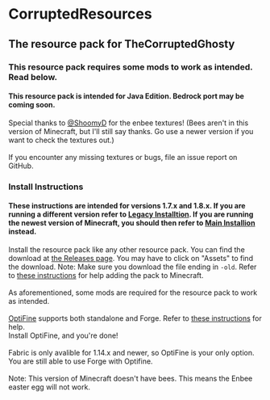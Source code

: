 # CorruptedResources
## The resource pack for TheCorruptedGhosty
### This resource pack requires some mods to work as intended. Read below. 
#### This resource pack is intended for Java Edition. Bedrock port may be coming soon. 
Special thanks to [@ShoomyD](https://github.com/ShroomyD) for the enbee textures! (Bees aren't in this version of Minecraft, but I'll still say thanks. Go use a newer version if you want to check the textures out.)
\
\
If you encounter any missing textures or bugs, file an issue report on GitHub.
### Install Instructions
#### These instructions are intended for versions 1.7.x and 1.8.x. If you are running a different version refer to [Legacy Installtion](https://github.com/sadmoonphoenix/corruptedresources/tree/main/legacy_install). If you are running the newest version of Minecraft, you should then refer to [Main Installion](https://github.com/sadmoonphoenix/corruptedresources/blob/main/README.md) instead. 
Install the resource pack like any other resource pack. You can find the download at [the Releases page](https://github.com/sadmoonphoenix/corruptedresources/releases). You may have to click on "Assets" to find the download. Note: Make sure you download the file ending in `-old`. Refer to [these instructions](https://github.com/sadmoonphoenix/ghostypack/blob/main/install.md#how-to-install-a-minecraft-resourcepack) for help adding the pack to Minecraft.
\
\
As aforementioned, some mods are required for the resource pack to work as intended. 
\
\
[OptiFine](https://optifine.net/downloads) supports both standalone and Forge. Refer to [these instructions](https://github.com/sadmoonphoenix/ghostypack/blob/main/install.md#how-to-install-optifine) for help.
\
Install OptiFine, and you're done!
\
\
Fabric is only avalible for 1.14.x and newer, so OptiFine is your only option. You are still able to use Forge with Optifine. 
\
\
Note: This version of Minecraft doesn't have bees. This means the Enbee easter egg will not work.
